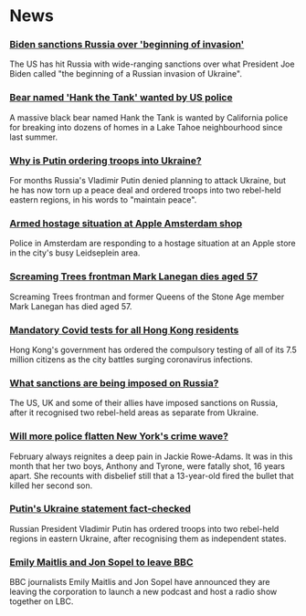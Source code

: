 # News
### [Biden sanctions Russia over 'beginning of invasion'](https://www.bbc.com/news/world-europe-60488037)
The US has hit Russia with wide-ranging sanctions over what President Joe Biden called "the beginning of a Russian invasion of Ukraine".
### [Bear named 'Hank the Tank' wanted by US police](https://www.bbc.com/news/world-us-canada-60486984)
A massive black bear named Hank the Tank is wanted by California police for breaking into dozens of homes in a Lake Tahoe neighbourhood since last summer. 
### [Why is Putin ordering troops into Ukraine?](https://www.bbc.com/news/world-europe-56720589)
For months Russia's Vladimir Putin denied planning to attack Ukraine, but he has now torn up a peace deal and ordered troops into two rebel-held eastern regions, in his words to "maintain peace".
### [Armed hostage situation at Apple Amsterdam shop](https://www.bbc.com/news/world-europe-60486726)
Police in Amsterdam are responding to a hostage situation at an Apple store in the city's busy Leidseplein area.
### [Screaming Trees frontman Mark Lanegan dies aged 57](https://www.bbc.com/news/entertainment-arts-60487917)
Screaming Trees frontman and former Queens of the Stone Age member Mark Lanegan has died aged 57.
### [Mandatory Covid tests for all Hong Kong residents](https://www.bbc.com/news/world-asia-china-60467039)
Hong Kong's government has ordered the compulsory testing of all of its 7.5 million citizens as the city battles surging coronavirus infections.
### [What sanctions are being imposed on Russia?](https://www.bbc.com/news/world-europe-60125659)
The US, UK and some of their allies have imposed sanctions on Russia, after it recognised two rebel-held areas as separate from Ukraine.
### [Will more police flatten New York's crime wave?](https://www.bbc.com/news/world-us-canada-60484459)
February always reignites a deep pain in Jackie Rowe-Adams. It was in this month that her two boys, Anthony and Tyrone, were fatally shot, 16 years apart. She recounts with disbelief still that a 13-year-old fired the bullet that killed her second son.
### [Putin's Ukraine statement fact-checked](https://www.bbc.com/news/60477712)
Russian President Vladimir Putin has ordered troops into two rebel-held regions in eastern Ukraine, after recognising them as independent states.
### [Emily Maitlis and Jon Sopel to leave BBC](https://www.bbc.com/news/entertainment-arts-60479609)
BBC journalists Emily Maitlis and Jon Sopel have announced they are leaving the corporation to launch a new podcast and host a radio show together on LBC.
